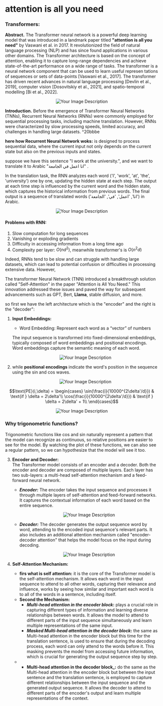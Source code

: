 # attention is all you need

### Transformers:

**Abstract.** The Transformer neural network is a powerful deep learning model that was introduced in a landmark paper titled **"attention is all you need"** by Vaswani et al. in 2017. It revolutionized the field of natural language processing (NLP) and has since found applications in various other domains. The Transformer architecture is based on the concept of attention, enabling it to capture long-range dependencies and achieve state-of-the-art performance on a wide range of tasks.
The transformer is a neural network component that can be used to learn useful represen tations of sequences or sets of data-points [Vaswani et al., 2017]. The transformer has driven recent advances in natural language processing [Devlin et al., 2019], computer vision [Dosovitskiy et al., 2021], and spatio-temporal modelling [Bi et al., 2022].

<p align="center">
  <img src="https://github.com/Esmail-ibraheem/Axon/blob/main/Transformer%20model/assets/transformer.png" alt="Your Image Description" >
</p>

**Introduction.** Before the emergence of Transformer Neural Networks (TNNs), Recurrent Neural Networks (RNNs) were commonly employed for sequential processing tasks, including machine translation. However, RNNs were characterized by slow processing speeds, limited accuracy, and challenges in handling large datasets. ^20bbbe

**here how Recurrent Neural Network woks:** 
 is designed to process sequential data, where the current input not only depends on the current state but also on the previous inputs and states.

suppose we have this sentence "I work at the university.", and we want to translate it to Arabic "انا اعمل في الجامعة" .

In the translation task, the RNN analyzes each word ('I', 'work', 'at', 'the', 'university') one by one, updating the hidden state at each step. The output at each time step is influenced by the current word and the hidden state, which captures the historical information from previous words. The final output is a sequence of translated words ('انا', 'اعمل', 'في', 'الجامعة') in Arabic.

<p align="center">
  <img src="https://github.com/Esmail-ibraheem/Axon/blob/main/Transformer%20model/assets/rnn2.png" alt="Your Image Description" >
</p>

#### Problems with RNN:
1. Slow computation for long sequences 
2. Vanishing or exploding gradients 
3. Difficulty in accessing information from a long time ago
4. Complexity per layer: $O(nd^2)$, meanwhile transformer's is $O(n^2d)$

Indeed, RNNs tend to be slow and can struggle with handling large datasets, which can lead to potential confusion or difficulties in processing extensive data. However, 

The transformer Neural Network (TNN) introduced a breakthrough solution called "Self-Attention" in the paper "Attention is All You Need." This innovation addressed these issues and paved the way for subsequent advancements such as GPT, Bert, **Llama**, stable diffusion, and more.

so first we have the left architecture which is the "encoder" and the right is the "decoder":

1. **Input Embeddings:**  
	- Word Embedding: Represent each word as a “vector” of numbers
	
    The input sequence is transformed into fixed-dimensional embeddings, typically composed of word embeddings and positional encodings. Word embeddings capture the semantic meaning of each word.
	<p align="center">
	  <img src="https://github.com/Esmail-ibraheem/Axon/blob/main/Transformer%20model/assets/embedding.png" alt="Your Image Description" >
	</p>
 2. while **positional encodings** indicate the word's position in the sequence using the sin and cos waves.
    	 <p align="center">
	  <img src="https://github.com/Esmail-ibraheem/Axon/blob/main/Transformer%20model/assets/pe1.png" alt="Your Image Description" >
	</p>
$$\text{PE}(i,\delta) = 
\begin{cases}
\sin(\frac{i}{10000^{2\delta'/d}}) & \text{if } \delta = 2\delta'\\
\cos(\frac{i}{10000^{2\delta'/d}}) & \text{if } \delta = 2\delta' + 1\\
\end{cases}$$
	<p align="center">
	  <img src="https://github.com/Esmail-ibraheem/Axon/blob/main/Transformer%20model/assets/pe2.png" alt="Your Image Description" >
	</p>
 ### Why trigonometric functions? 
     
Trigonometric functions like cos and sin naturally represent a pattern that the model can recognize as continuous, so relative positions are easier to see for the model. By watching the plot of these functions, we can also see a regular pattern, so we can hypothesize that the model will see it too.

3. **Encoder and Decoder:**  
    The Transformer model consists of an encoder and a decoder. Both the encoder and decoder are composed of multiple layers. Each layer has two sub-layers: a multi-head self-attention mechanism and a feed-forward neural network.
    
      - **_Encoder:_** The encoder takes the input sequence and processes it through multiple layers of self-attention and feed-forward networks. It captures the contextual information of each word based on the entire sequence.
	        <p align="center">
		  <img src="https://github.com/Esmail-ibraheem/Axon/blob/main/Transformer%20model/assets/encoder.png" alt="Your Image Description" >
		</p>
      - **_Decoder:_** The decoder generates the output sequence word by word, attending to the encoded input sequence's relevant parts. It also includes an additional attention mechanism called "encoder-decoder attention" that helps the model focus on the input during decoding.
        	<p align="center">
		  <img src="https://github.com/Esmail-ibraheem/Axon/blob/main/Transformer%20model/assets/decoder.png" alt="Your Image Description" >
		</p>
4. **Self-Attention Mechanism:**
   	- __firs what is self attention:__ it is the core of the Transformer model is the self-attention mechanism. It allows each word in the input sequence to attend to all other words, capturing their relevance and influence, works by seeing how similar and important each word is to all of the words in a sentence, including itself.
   	- **Second the Mechanism:** 
		- **_Multi-head attention in the encoder block_:** plays a crucial role in capturing different types of information and learning diverse relationships between words. It allows the model to attend to different parts of the input sequence simultaneously and learn multiple representations of the same input.
		- **_Masked Multi-head attention in the decoder block_:** the same as Multi-head  attention in the encoder block but this time for the translation sentence, is used to ensure that during the decoding process, each word can only attend to the words before it. This masking prevents the model from accessing future information, which is crucial for generating the output sequence step by step.
   	 - 
   	 	- **Multi-head attention in the decoder block_:** do the same as the Multi-head attention in the encoder block but between the input sentence and the translation sentence, is employed to capture different relationships between the input sequence and the generated output sequence. It allows the decoder to attend to different parts of the encoder's output and learn multiple representations of the context.   
